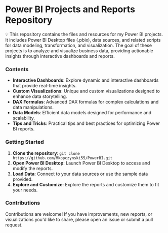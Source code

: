 # Power BI Projects and Reports Repository

💡 This repository contains the files and resources for my Power BI projects. It includes Power BI Desktop files (.pbix), data sources, and related scripts for data modeling, transformation, and visualization. The goal of these projects is to analyze and visualize business data, providing actionable insights through interactive dashboards and reports.

### Contents
- **Interactive Dashboards**: Explore dynamic and interactive dashboards that provide real-time insights.  
- **Custom Visualizations**: Unique and custom visualizations designed to enhance data storytelling.  
- **DAX Formulas**: Advanced DAX formulas for complex calculations and data manipulations.  
- **Data Models**: Efficient data models designed for performance and scalability.  
- **Tips and Tricks**: Practical tips and best practices for optimizing Power BI reports.

### Getting Started
1. **Clone the repository**: `git clone https://github.com/Mkopczynski55/PowerBI.git`  
2. **Open Power BI Desktop**: Launch Power BI Desktop to access and modify the reports.  
3. **Load Data**: Connect to your data sources or use the sample data provided.  
4. **Explore and Customize**: Explore the reports and customize them to fit your needs.

### Contributions
Contributions are welcome! If you have improvements, new reports, or visualizations you'd like to share, please open an issue or submit a pull request.

